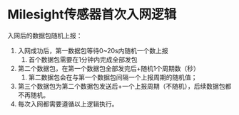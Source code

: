 # Milesight传感器首次入网逻辑

入网后的数据包随机上报：

1. 入网成功后，第一数据包等待0~20s内随机一个数上报
   1. 首个数据包需要在1分钟内完成全部发包
2. 第二个数据包，在第一个数据包全部发完后+随机1个周期数（秒）
   1. 第二数据包会在与第一个数据包间隔一个上报周期的随机值；
3. 第三个数据包为第二个数据包发送后+一个上报周期（不随机），后续数据包都不再随机。
4. 每次入网都需要遵循以上逻辑执行。